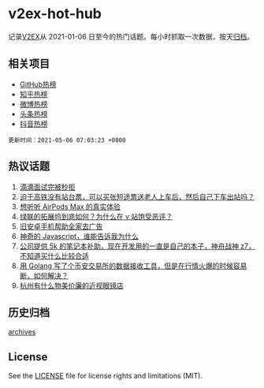 # v2ex-hot-hub

 记录[V2EX](https://www.v2ex.com/)从 2021-01-06 日至今的热门话题。每小时抓取一次数据，按天[归档](archives)。
 
 ## 相关项目

- [GitHub热榜](https://github.com/snaildev/github-hot-hub)
- [知乎热榜](https://github.com/snaildev/zhihu-hot-hub)
- [微博热榜](https://github.com/snaildev/weibo-hot-hub)
- [头条热榜](https://github.com/snaildev/toutiao-hot-hub)
- [抖音热榜](https://github.com/snaildev/douyin-hot-hub)


 `更新时间：2021-05-06 07:03:23 +0800`

## 热议话题

1. [滴滴面试完被秒拒](https://www.v2ex.com/t/774958)
1. [迫于高铁没有站台票，可以买张短途票送老人上车后，然后自己下车出站吗？](https://www.v2ex.com/t/774949)
1. [想听听 AirPods Max 的真实体验](https://www.v2ex.com/t/774955)
1. [绿联的拓展坞到底如何？为什么在 v 站饱受恶评？](https://www.v2ex.com/t/774996)
1. [旧安卓手机帮助全家去广告](https://www.v2ex.com/t/774960)
1. [神奇的 Javascript，谁能告诉我为什么](https://www.v2ex.com/t/774968)
1. [公司提供 5k 的笔记本补助，现在开发用的一直是自己的本子，神舟战神 z7，不知道买什么比较合适](https://www.v2ex.com/t/774961)
1. [用 Golang 写了个币安交易所的数据接收工具，但是在行情火爆的时候容易断，如何解决？](https://www.v2ex.com/t/774933)
1. [杭州有什么物美价廉的近视眼镜店](https://www.v2ex.com/t/774935)

## 历史归档

[archives](archives)

## License

See the [LICENSE](LICENSE) file for license rights and limitations (MIT).
